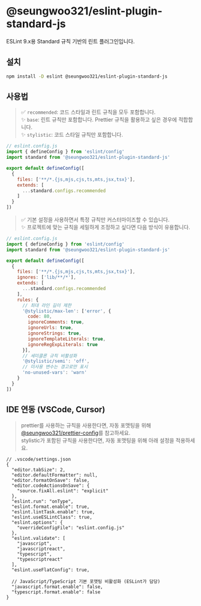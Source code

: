 # @seungwoo321/eslint-plugin-standard-js

ESLint 9.x용 Standard 규칙 기반의 린트 플러그인입니다.

## 설치

```bash
npm install -D eslint @seungwoo321/eslint-plugin-standard-js
```

## 사용법

> ✅ `recommended`: 코드 스타일과 린트 규칙을 모두 포함합니다.  
> ✨ `base`: 린트 규칙만 포함합니다. Prettier 규칙을 활용하고 싶은 경우에 적합합니다.  
> ✨ `stylistic`: 코드 스타일 규칙만 포함합니다.    

```js
// eslint.config.js
import { defineConfig } from 'eslint/config'
import standard from '@seungwoo321/eslint-plugin-standard-js'

export default defineConfig([
  {
    files: ['**/*.{js,mjs,cjs,ts,mts,jsx,tsx}'],
    extends: [
      ...standard.configs.recommended
    ]
  }
])
```

> ✅ 기본 설정을 사용하면서 특정 규칙만 커스터마이즈할 수 있습니다.  
> ✨ 프로젝트에 맞는 규칙을 세밀하게 조정하고 싶다면 다음 방식이 유용합니다.

```js
// eslint.config.js
import { defineConfig } from 'eslint/config'
import standard from '@seungwoo321/eslint-plugin-standard-js'

export default defineConfig([
  {
    files: ['**/*.{js,mjs,cjs,ts,mts,jsx,tsx}'],
    ignores: ['lib/**/*'],
    extends: [
      ...standard.configs.recommended
    ],
    rules: {
      // 최대 라인 길이 제한
      '@stylistic/max-len': ['error', {
        code: 80,
        ignoreComments: true,
        ignoreUrls: true,
        ignoreStrings: true,
        ignoreTemplateLiterals: true,
        ignoreRegExpLiterals: true
      }],
      // 세미콜론 규칙 비활성화
      '@stylistic/semi': 'off',
      // 미사용 변수는 경고로만 표시
      'no-unused-vars': 'warn'
    }
  }
])

```

## IDE 연동 (VSCode, Cursor)

> prettier를 사용하는 규칙을 사용한다면, 자동 포맷팅을 위해 [@seungwoo321/prettier-config](../prettier-config/README.md)를 참고하세요.  
> stylistic가 포함된 규칙을 사용한다면, 자동 포맷팅을 위해 아래 설정을 적용하세요.

```jsonc
// .vscode/settings.json
{
  "editor.tabSize": 2,
  "editor.defaultFormatter": null,
  "editor.formatOnSave": false,
  "editor.codeActionsOnSave": {
    "source.fixAll.eslint": "explicit"
  },
  "eslint.run": "onType",
  "eslint.format.enable": true,
  "eslint.lintTask.enable": true,
  "eslint.useESLintClass": true,
  "eslint.options": {
    "overrideConfigFile": "eslint.config.js"
  },
  "eslint.validate": [
    "javascript",
    "javascriptreact",
    "typescript", 
    "typescriptreact"
  ],
  "eslint.useFlatConfig": true,
  
  // JavaScript/TypeScript 기본 포맷팅 비활성화 (ESLint가 담당)
  "javascript.format.enable": false,
  "typescript.format.enable": false
}
```

